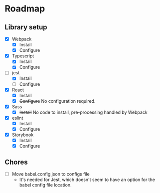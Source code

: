 # Roadmap

## Library setup
-[X] Webpack
    - [x] Install
    - [X] Configure
-[X] Typescript
    - [X] Install
    - [X] Configure
-[ ] jest
    - [X] Install
    - [ ] Configure
-[X] React
    - [X] Install
    - [X] ~~Configure~~ No configuration required.
-[X] Sass
    - [X] ~~Install~~ No code to install, pre-processing handled by Webpack
-[X] eslint
    - [X] Install
    - [X] Configure
-[X] Storybook
    - [X] Install
    - [X] Configure
    
## Chores
- [ ] Move babel.config.json to configs file
    - It's needed for Jest, which doesn't seem to have an option for the babel config file location.